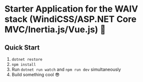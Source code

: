 # Starter Application for the WAIV stack (WindiCSS/ASP.NET Core MVC/Inertia.js/Vue.js) 👋

## Quick Start
1. `dotnet restore`
2. `npm install`
3. Run `dotnet run watch` and `npm run dev` simultaneously
4. Build something cool 😎
